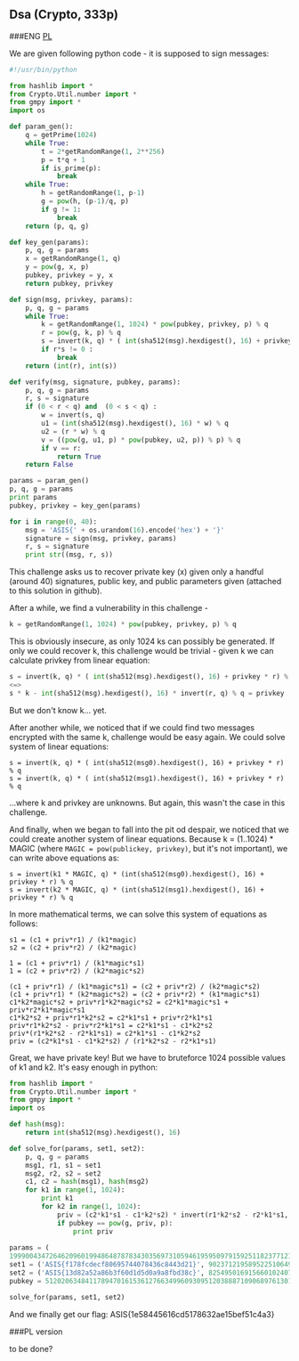 ## Dsa (Crypto, 333p)

###ENG
[PL](#pl-version)

We are given following python code - it is supposed to sign messages:
```python
#!/usr/bin/python

from hashlib import *
from Crypto.Util.number import *
from gmpy import *
import os

def param_gen():
    q = getPrime(1024)
    while True:
        t = 2*getRandomRange(1, 2**256)
        p = t*q + 1
        if is_prime(p):
            break
    while True:
        h = getRandomRange(1, p-1)
        g = pow(h, (p-1)/q, p)
        if g != 1:
            break
    return (p, q, g)

def key_gen(params):
    p, q, g = params
    x = getRandomRange(1, q)
    y = pow(g, x, p)
    pubkey, privkey = y, x
    return pubkey, privkey

def sign(msg, privkey, params):
    p, q, g = params
    while True:
        k = getRandomRange(1, 1024) * pow(pubkey, privkey, p) % q
        r = pow(g, k, p) % q
        s = invert(k, q) * ( int(sha512(msg).hexdigest(), 16) + privkey * r) % q
        if r*s != 0 :
            break
    return (int(r), int(s))

def verify(msg, signature, pubkey, params):
    p, q, g = params
    r, s = signature
    if (0 < r < q) and  (0 < s < q) :
        w = invert(s, q)
        u1 = (int(sha512(msg).hexdigest(), 16) * w) % q
        u2 = (r * w) % q
        v = ((pow(g, u1, p) * pow(pubkey, u2, p)) % p) % q
        if v == r:
            return True
    return False

params = param_gen()
p, q, g = params
print params
pubkey, privkey = key_gen(params)

for i in range(0, 40):
    msg = 'ASIS{' + os.urandom(16).encode('hex') + '}'
    signature = sign(msg, privkey, params)
    r, s = signature
    print str((msg, r, s))

```

This challenge asks us to recover private key (x) given only a handful (around 40) signatures, public key, and public parameters given (attached to this solution in github).

After a while, we find a vulnerability in this challenge - 
```python
k = getRandomRange(1, 1024) * pow(pubkey, privkey, p) % q
```

This is obviously insecure, as only 1024 ks can possibly be generated. If only we could recover k, this challenge would be trivial - given k we can calculate privkey from linear equation:

```python
s = invert(k, q) * ( int(sha512(msg).hexdigest(), 16) + privkey * r) % q
<=>
s * k - int(sha512(msg).hexdigest(), 16) * invert(r, q) % q = privkey
```

But we don't know k... yet.

After another while, we noticed that if we could find two messages encrypted with the same k, challenge would be easy again. We could solve system of linear equations:

```
s = invert(k, q) * ( int(sha512(msg0).hexdigest(), 16) + privkey * r) % q
s = invert(k, q) * ( int(sha512(msg1).hexdigest(), 16) + privkey * r) % q
```

...where k and privkey are unknowns. But again, this wasn't the case in this challenge.

And finally, when we began to fall into the pit od despair, we noticed that we could create another system of linear equations. Because k = (1..1024) * MAGIC (where `MAGIC = pow(publickey, privkey)`, but it's not important), we can write above equations as:

```
s = invert(k1 * MAGIC, q) * (int(sha512(msg0).hexdigest(), 16) + privkey * r) % q
s = invert(k2 * MAGIC, q) * (int(sha512(msg1).hexdigest(), 16) + privkey * r) % q
```

In more mathematical terms, we can solve this system of equations as follows:

```
s1 = (c1 + priv*r1) / (k1*magic)
s2 = (c2 + priv*r2) / (k2*magic)

1 = (c1 + priv*r1) / (k1*magic*s1)
1 = (c2 + priv*r2) / (k2*magic*s2)

(c1 + priv*r1) / (k1*magic*s1) = (c2 + priv*r2) / (k2*magic*s2)
(c1 + priv*r1) * (k2*magic*s2) = (c2 + priv*r2) * (k1*magic*s1)
c1*k2*magic*s2 + priv*r1*k2*magic*s2 = c2*k1*magic*s1 + priv*r2*k1*magic*s1
c1*k2*s2 + priv*r1*k2*s2 = c2*k1*s1 + priv*r2*k1*s1
priv*r1*k2*s2 - priv*r2*k1*s1 = c2*k1*s1 - c1*k2*s2 
priv*(r1*k2*s2 - r2*k1*s1) = c2*k1*s1 - c1*k2*s2 
priv = (c2*k1*s1 - c1*k2*s2) / (r1*k2*s2 - r2*k1*s1)
```

Great, we have private key! But we have to bruteforce 1024 possible values of k1 and k2. It's easy enough in python:

```python
from hashlib import *
from Crypto.Util.number import *
from gmpy import *
import os

def hash(msg):
    return int(sha512(msg).hexdigest(), 16)

def solve_for(params, set1, set2):
    p, q, g = params
    msg1, r1, s1 = set1
    msg2, r2, s2 = set2
    c1, c2 = hash(msg1), hash(msg2)
    for k1 in range(1, 1024):
        print k1
        for k2 in range(1, 1024):
            priv = (c2*k1*s1 - c1*k2*s2) * invert(r1*k2*s2 - r2*k1*s1, q) % q
            if pubkey == pow(g, priv, p):
                print priv
            
params = (
19990043472646209601994864878783430356973105946195950979159251182377121897576105462833887676561348770957108482823143337701724893247634876231133001112659622843245186144815694000013210989382541478073551247763586093331215996260234193847013210807939190828438263706901950228866893621933887960930392778176297205331569773161563794018138992335091883899396920586572927792555042350138728812073331L, 91629484598379105033512409529628860433949558415030791938154302542936417405614272511539966765257644706180090102931421315331051281240103609205686784098900471134711603588304765157414857991689054932897002635007537146809343047302801243835776634361209432398032301656027511721047704054332653738042312201931970395721L, 13622145302845273763875935516952425125176393702394844695432724066597834898277677169908234619701079219174550050531086255052810547971127992364106395259623997686454799745423099095097056224348731737512112568608406081844751809559052204755863089238863185755017905098158596830866362329243334855589147537151782745634416243769180780246626300677625340613515232605024658651528787608437872606367959L)
set1 = ('ASIS{f178fcdecf80695744078436c8443d21}', 90237121958952251064976624492762150213417521896687572941345633764310618911601030617031373795520024583293535375710106225552196376797438589929204291257545448726331743603280815369427093966770848920593554708454565838054224752549404158493278464435213107237527453340811242850765181020853492694252650516970176641788L, 45699965566033911695982803604354032305058506238185457115666900773211243249439993822400900118887663777494151014067272471514622506941212402877792085312967213090334714190020080393819021065260516916603206309212756987461405393121419856054170230373811099272880018713486783939408418428725471847346917597357388173871L)
set2 = ('ASIS{13d82a52a86b3f60d1d5d0a9a8fbd38c}', 82549501691566010240713957921730895287132128726058380260123211081436703044836270709304732846086147549660502736557189123678902405383474467404416541210982435469292602012427497998459504126706153698217704534579606635614323510632001857553260216879546038347723055837869594047336385462982125121614977106061534077159L, 14100015776662279808055950447194278668824709578034279558537621662053558677298084425976090376958899238099311275299915689425374231782256233762239739696534102757257328540054634833325260578944419955606514868448883176935887227050496260234118031035188783965371809668020726016057511098782430965590465392354859239207L)
pubkey = 5120206348411789470161536127663499609309512038887109068976130122757582186109731229884381538683899917243667766639035225751229538595906667027298668257572271684995053081914448593696545954848592131805237134557157103971058735552127997038702518466039596176245969237004179261427946425137677159565508198606851760199742107673019486271187331752618149416170682584515782866631954825392784384052948

solve_for(params, set1, set2)
```

And we finally get our flag: ASIS{1e58445616cd5178632ae15bef51c4a3}

###PL version

to be done?
